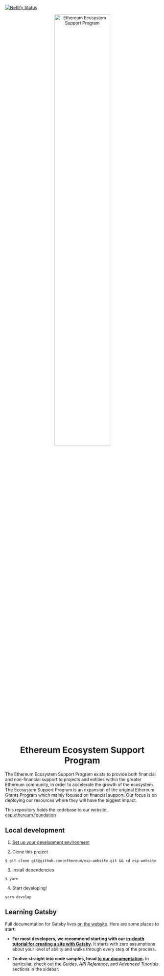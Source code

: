 [![Netlify Status](https://api.netlify.com/api/v1/badges/dc4a526c-394c-4001-8452-b63ce3c1c77b/deploy-status)](https://app.netlify.com/sites/ecosystem-support/deploys)

<p align="center">
  <img src="https://user-images.githubusercontent.com/8097623/69177629-c137a400-0abc-11ea-9bcd-da3ba03d2688.png" width="60%" alt="Ethereum Ecosystem Support Program">
</p>

<h1 align="center">
  Ethereum Ecosystem Support Program
</h1>

The Ethereum Ecosystem Support Program exists to provide both financial and non-financial support to projects and entities within the greater Ethereum community, in order to accelerate the growth of the ecosystem. The Ecosystem Support Program is an expansion of the original Ethereum Grants Program which mainly focused on financial support. Our focus is on deploying our resources where they will have the biggest impact.

This repository holds the codebase to our website, [esp.ethereum.foundation](https://esp.ethereum.foundation)

## Local development

1. [Set up your development environment](https://www.gatsbyjs.org/tutorial/part-zero/)

2. Clone this project

```
$ git clone git@github.com:ethereum/esp-website.git && cd esp-website
```

3. Install dependencies

```
$ yarn
```

4. Start developing!

```
yarn develop
```

## Learning Gatsby

Full documentation for Gatsby lives [on the website](https://www.gatsbyjs.org/). Here are some places to start:

- **For most developers, we recommend starting with our [in-depth tutorial for creating a site with Gatsby](https://www.gatsbyjs.org/tutorial/).** It starts with zero assumptions about your level of ability and walks through every step of the process.

- **To dive straight into code samples, head [to our documentation](https://www.gatsbyjs.org/docs/).** In particular, check out the _Guides_, _API Reference_, and _Advanced Tutorials_ sections in the sidebar.

